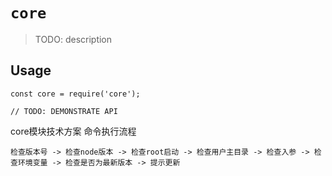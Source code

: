 # `core`

> TODO: description

## Usage

```
const core = require('core');

// TODO: DEMONSTRATE API
```

core模块技术方案
命令执行流程

```
检查版本号 -> 检查node版本 -> 检查root启动 -> 检查用户主目录 -> 检查入参 -> 检查环境变量 -> 检查是否为最新版本 -> 提示更新
```
